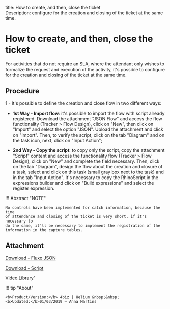 title: How to create, and then, close the ticket  
Description: configure for the creation and closing of the ticket at the same time. 
# How to create, and then, close the ticket


For activities that do not require an SLA, where the attendant only wishes to
formalize the request and execution of the activity, it's possible to configure
for the creation and closing of the ticket at the same time.

Procedure
-------------

1 - It's possible to define the creation and close flow in two different ways:

*  **1st Way - Import flow**: it's possible to import the flow with script already
registered. Download the attachment "JSON Flow" and access the flow
functionality (Tracker \> Flow Design), click on "New", then click on
"Import" and select the option "JSON". Upload the attachment and click on
"Import". Then, to verify the script, click on the tab "Diagram" and on the task
icon, next, click on "Input Action";

*  **2nd Way - Copy the script**: to copy only the script, copy the attachment
"Script" content and access the functionality flow (Tracker \> Flow Design),
click on "New" and complete the field necessary. Then, click on the tab
"Diagram", design the flow about the creation and closure of a task, select and
click on this task (small gray box next to the task) and in the tab "Input
Action". It's necessary to copy the RhinoScript in the expressions builder and
click on "Build expressions" and select the register expression.

!!! Abstract "NOTE"

    No controls have been implemented for catch information, because the time
    of attendance and closing of the ticket is very short, if it's necessary to
    do the same, it'll be necessary to implement the registration of the
    information in the capture tables.

Attachment
---------
[Download - Fluxo JSON][1]

[Download - Script][2]


<i class='fa fa-youtube-play  fa-2x' style='color:#97ce17;vertical-align: middle;'> </i> [Video Library](https://www.youtube.com/playlist?list=PLB5qK2uzf2RNemh0QXhtOXntvZ6G6o2B_)'

!!! tip "About"

    <b>Product/Version:</b> 4biz | Helium &nbsp;&nbsp;
    <b>Updated:</b>01/03/2019 – Anna Martins


[1]:/en-us/4biz-helium/processes/tickets/images/fluxo-JSON.json
[2]:/en-us/4biz-helium/processes/tickets/images/script.zip
